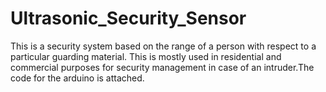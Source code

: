 # Ultrasonic_Security_Sensor

This is a security system based on the range of a person with respect to a particular guarding material. This is mostly used in residential and commercial purposes for security management in case of an intruder.The code for the arduino is attached.
